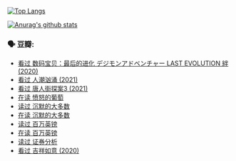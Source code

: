 [![Top Langs](https://github-readme-stats.vercel.app/api/top-langs/?username=w940853815)](https://github.com/anuraghazra/github-readme-stats)

[![Anurag's github stats](https://github-readme-stats.vercel.app/api?username=w940853815)](https://github.com/anuraghazra/github-readme-stats)

### 🗣 豆瓣:

<!-- DOUBAN-ACTIVITIES:START -->
- [看过 数码宝贝：最后的进化 デジモンアドベンチャー LAST EVOLUTION 絆‎ (2020)](https://www.douban.com/people/136069238/status/3416991842/)
- [看过 人潮汹涌‎ (2021)](https://www.douban.com/people/136069238/status/3416110416/)
- [看过 唐人街探案3‎ (2021)](https://www.douban.com/people/136069238/status/3413950725/)
- [在读 愤怒的葡萄](https://www.douban.com/people/136069238/status/3412182853/)
- [读过 沉默的大多数](https://www.douban.com/people/136069238/status/3412182454/)
- [在读 沉默的大多数](https://www.douban.com/people/136069238/status/3404532537/)
- [读过 百万英镑](https://www.douban.com/people/136069238/status/3404528243/)
- [在读 百万英镑](https://www.douban.com/people/136069238/status/3394239419/)
- [读过 证券分析](https://www.douban.com/people/136069238/status/3394237792/)
- [看过 吉祥如意‎ (2020)](https://www.douban.com/people/136069238/status/3393970927/)
<!-- DOUBAN-ACTIVITIES:END -->
<!--
**w940853815/w940853815** is a ✨ _special_ ✨ repository because its `README.md` (this file) appears on your GitHub profile.

Here are some ideas to get you started:

- 🔭 I’m currently working on ...
- 🌱 I’m currently learning ...
- 👯 I’m looking to collaborate on ...
- 🤔 I’m looking for help with ...
- 💬 Ask me about ...
- 📫 How to reach me: ...
- 😄 Pronouns: ...
- ⚡ Fun fact: ...
-->
